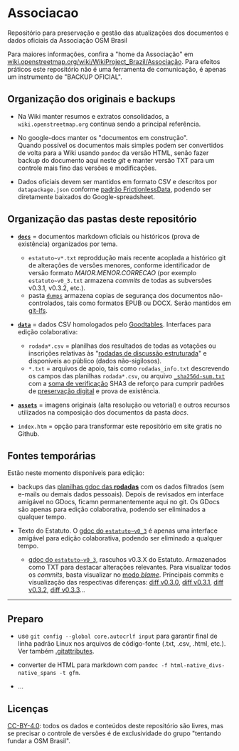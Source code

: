# Associacao
Repositório para preservação e gestão das atualizações dos documentos e dados oficiais da Associação OSM Brasil

Para maiores informações, confira a "home da Associação" em [wiki.openstreetmap.org/wiki/WikiProject_Brazil/Associação](https://wiki.openstreetmap.org/wiki/WikiProject_Brazil/Associa%C3%A7%C3%A3o). Para efeitos práticos  este repositório não é uma ferramenta de comunicação, é apenas um instrumento de "BACKUP OFICIAL".

## Organização dos originais e backups

* Na Wiki manter resumos e extratos consolidados, a `wiki.openstreetmap.org` continua sendo a principal referência.

* No google-docs manter os "documentos em construção".<br> Quando possível os documentos mais simples podem ser convertidos de volta para a Wiki usando `pandoc` da versão HTML, senão fazer backup do documento aqui neste *git* e manter versão TXT para um controle mais fino das versões e modificações.

<!-- Documentos oficiais devem ser mantidos em formato [*markdown `gfm`*](https://pandoc.org/MANUAL.html) (Github-Flavored Markdown) neste repositório, <br/>depois salvos como TXT e HTML pelo Google-doc (e convertidos para `.md` pelo `pandoc`).  -->

* Dados oficiais devem ser mantidos em formato CSV e descritos por `datapackage.json` conforme [padrão FrictionlessData](https://frictionlessdata.io/specs/), podendo ser diretamente baixados do Google-spreadsheet.

## Organização das pastas deste repositório

* [**`docs`**](docs) = documentos markdown oficiais ou históricos (prova de existência) organizados por tema.
   - `estatuto~v*.txt` reproddução mais recente acoplada a histórico git de alterações de versões menores, conforme identificador de versão formato *MAIOR.MENOR.CORRECAO* (por exemplo `estatuto~v0_3.txt` armazena *commits* de todas as subversões v0.3.1, v0.3.2, etc.).
   - pasta [`dumps`](docs/dumps) armazena copias de segurança dos documentos não-controlados, tais como formatos EPUB ou DOCX. Serão mantidos em [git-lfs](https://git-lfs.github.com).

* [**`data`**](data) = dados CSV homologados pelo [Goodtables](https://goodtables.io). Interfaces para edição colaborativa:
   - `rodada*.csv` =  planilhas dos resultados de todas as votações ou inscrições relativas às "[rodadas de discussão estruturada](https://wiki.openstreetmap.org/wiki/WikiProject_Brazil/Associação/Rodadas)" e  disponíveis ao público (dados não-sigilosos).
   - `*.txt` = arquivos de apoio, tais como `rodadas_info.txt` descrevendo os campos das planilhas `rodada*.csv`, ou arquivo [`_sha256d-sum.txt`](_sha256d-sum.txt) com a [soma de verificação](https://en.wikipedia.org/wiki/Checksum) SHA3 de reforço para cumprir padrões de [preservação digital](https://en.wikipedia.org/wiki/Digital_preservation) e prova de existência.

* [**`assets`**](data) = imagens originais (alta resolução ou vetorial) e outros recursos utilizados na composição dos documentos da pasta *docs*.

* `index.htm` = opção para transformar este repositório em site gratis no Github.

## Fontes temporárias

Estão neste momento disponíveis para edição:

* backups das [planilhas gdoc das **rodadas**](https://docs.google.com/spreadsheets/d/1SRDBxdaOn78dqAzXK4TbJMReCBUGrBBc0PHpX-a5c6I/) com os dados filtrados (sem e-mails ou demais dados pessoais). Depois de revisados em interface amigável no GDocs, ficamn permanentemente aqui no git. Os GDocs são apenas para edição colaborativa, podendo ser eliminados a qualquer tempo.

* Texto do Estatuto. O [gdoc do `estatuto~v0_3`](https://docs.google.com/document/d/1NRKuSBQ1R3FeeUa1jiAm9FlIHMHAwIPy_yiQxtk1OcI/) é apenas uma interface amigável para edição colaborativa, podendo ser eliminado a qualquer tempo.
   - [gdoc do `estatuto~v0_3`](https://docs.google.com/document/d/1NRKuSBQ1R3FeeUa1jiAm9FlIHMHAwIPy_yiQxtk1OcI/), rascuhos v0.3.X do Estatuto. Armazenados como TXT para destacar alterações relevantes.  Para visualizar todos os *commits*, basta visualizar no [modo *blame*](https://github.com/OSMBrasil/Associacao/blame/master/docs/estatuto~v0_3.txt). Principais commits e visualização das respectivas diferenças:  [diff v0.3.0](https://github.com/OSMBrasil/Associacao/commit/87bea472957ffa5aba3c6c59cdf430b58afa7d65), [diff v0.3.1](https://github.com/OSMBrasil/Associacao/commit/1bd6d0d6cf71ee4800e5054933c92dc9d2d2e185), [diff v0.3.2](https://github.com/OSMBrasil/Associacao/commit/b86e158d650d7e37f15722b6a4ac28d1f0c03bdc), [diff v0.3.3](https://github.com/OSMBrasil/Associacao/commit/37ec5bc438c579f8c270ec551c41459a05c70c94)... 

-----------

## Preparo

* use `git config --global core.autocrlf input` para garantir final de linha padrão Linux nos arquivos de código-fonte (.txt, .csv, .html, etc.). Ver também [.gitattributes](https://stackoverflow.com/a/40821931/287948).

* converter de HTML para markdown com `pandoc -f html-native_divs-native_spans -t gfm`.

* ...

## Licenças

[CC-BY-4.0](https://creativecommons.org/licenses/by/4.0/deed.pt_BR): todos os dados e conteúdos deste repositório são livres, mas se precisar o controle de versões é de exclusividade do grupo "tentando fundar a OSM Brasil".

